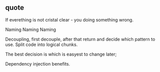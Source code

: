 ## quote
If everething is not cristal clear - you doing something wrong.

Naming Naming Naming

Decoupling, first decouple, after that return and decide which pattern to use. Split code into logical chunks.

The best decision is which is easyest to change later;

Dependency injection benefits.